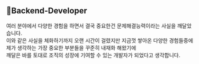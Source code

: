## Backend-Developer

여러 분야에서 다양한 경험을 하면서 결국 중요한건 문제해결능력이라는 사실을 깨달았습니다.  
이와 같은 사실을 체화하기까지 오랜 시간이 걸렸지만 지금껏 쌓아온 다양한 경험들중에 제가 생각하는 가장 중요한 부분들을 꾸준히 내재화 해왔기에  
깨달은 바를 토대로 조직의 성장에 기여할 수 있는 개발자가 되었다고 생각합니다.  



<!--
**wonyonglee/wonyonglee** is a ✨ _special_ ✨ repository because its `README.md` (this file) appears on your GitHub profile.

Here are some ideas to get you started:

- 🔭 I’m currently working on ...
- 🌱 I’m currently learning ...
- 👯 I’m looking to collaborate on ...
- 🤔 I’m looking for help with ...
- 💬 Ask me about ...
- 📫 How to reach me: ...
- 😄 Pronouns: ...
- ⚡ Fun fact: ...
-->
